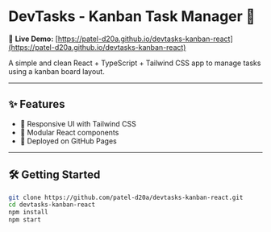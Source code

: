 # DevTasks - Kanban Task Manager 📝

🔗 **Live Demo:** [https://patel-d20a.github.io/devtasks-kanban-react](https://patel-d20a.github.io/devtasks-kanban-react)

A simple and clean React + TypeScript + Tailwind CSS app to manage tasks using a kanban board layout.

---

## ✨ Features
- 📱 Responsive UI with Tailwind CSS
- 🧩 Modular React components
- 🚀 Deployed on GitHub Pages

---

## 🛠️ Getting Started

```bash
git clone https://github.com/patel-d20a/devtasks-kanban-react.git
cd devtasks-kanban-react
npm install
npm start

